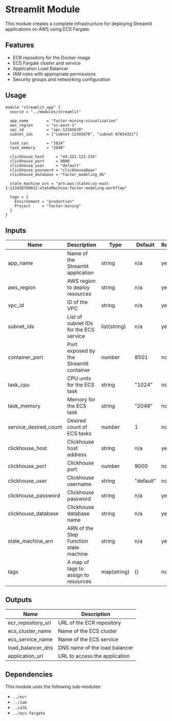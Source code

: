 # Streamlit Module

This module creates a complete infrastructure for deploying Streamlit applications on AWS using ECS Fargate.

## Features

- ECR repository for the Docker image
- ECS Fargate cluster and service
- Application Load Balancer
- IAM roles with appropriate permissions
- Security groups and networking configuration

## Usage

```hcl
module "streamlit_app" {
  source = "../modules/streamlit"

  app_name        = "factor-mining-visualization"
  aws_region      = "us-east-1"
  vpc_id          = "vpc-12345678"
  subnet_ids      = ["subnet-12345678", "subnet-87654321"]
  
  task_cpu        = "1024"
  task_memory     = "2048"
  
  clickhouse_host     = "44.222.122.134"
  clickhouse_port     = 9000
  clickhouse_user     = "default"
  clickhouse_password = "clickhouse@aws"
  clickhouse_database = "factor_modeling_db"
  
  state_machine_arn = "arn:aws:states:us-east-1:123456789012:stateMachine:factor-modeling-workflow"
  
  tags = {
    Environment = "production"
    Project     = "factor-mining"
  }
}
```

## Inputs

| Name | Description | Type | Default | Required |
|------|-------------|------|---------|----------|
| app_name | Name of the Streamlit application | string | n/a | yes |
| aws_region | AWS region to deploy resources | string | n/a | yes |
| vpc_id | ID of the VPC | string | n/a | yes |
| subnet_ids | List of subnet IDs for the ECS service | list(string) | n/a | yes |
| container_port | Port exposed by the Streamlit container | number | 8501 | no |
| task_cpu | CPU units for the ECS task | string | "1024" | no |
| task_memory | Memory for the ECS task | string | "2048" | no |
| service_desired_count | Desired count of ECS tasks | number | 1 | no |
| clickhouse_host | Clickhouse host address | string | n/a | yes |
| clickhouse_port | Clickhouse port | number | 9000 | no |
| clickhouse_user | Clickhouse username | string | "default" | no |
| clickhouse_password | Clickhouse password | string | n/a | yes |
| clickhouse_database | Clickhouse database name | string | n/a | yes |
| state_machine_arn | ARN of the Step Function state machine | string | n/a | yes |
| tags | A map of tags to assign to resources | map(string) | {} | no |

## Outputs

| Name | Description |
|------|-------------|
| ecr_repository_url | URL of the ECR repository |
| ecs_cluster_name | Name of the ECS cluster |
| ecs_service_name | Name of the ECS service |
| load_balancer_dns | DNS name of the load balancer |
| application_url | URL to access the application |

## Dependencies

This module uses the following sub-modules:
- `../ecr`
- `../iam`
- `../alb`
- `../ecs-fargate`
